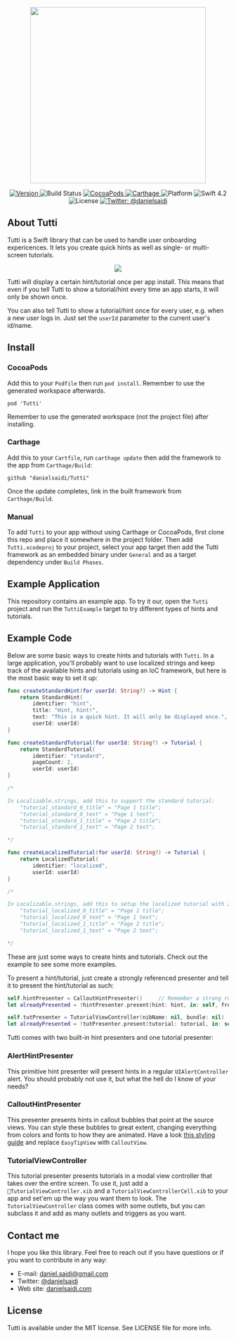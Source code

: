 <p align="center">
    <img src ="Resources/Logo.png" width="400" />
</p>

<p align="center">
    <a href="https://github.com/danielsaidi/Tutti">
        <img src="https://badge.fury.io/gh/danielsaidi%2FTutti.svg?style=flat" alt="Version" />
    </a>
    <img src="https://api.travis-ci.org/danielsaidi/Tutti.svg" alt="Build Status" />
    <a href="https://cocoapods.org/pods/Tutti">
        <img src="https://img.shields.io/cocoapods/v/Tutti.svg?style=flat" alt="CocoaPods" />
    </a>
    <a href="https://github.com/Carthage/Carthage">
        <img src="https://img.shields.io/badge/carthage-supported-green.svg?style=flat" alt="Carthage" />
    </a>
    <img src="https://img.shields.io/cocoapods/p/Tutti.svg?style=flat" alt="Platform" />
    <img src="https://img.shields.io/badge/Swift-4.2-orange.svg" alt="Swift 4.2" />
    <img src="https://badges.frapsoft.com/os/mit/mit.svg?style=flat&v=102" alt="License" />
    <a href="https://twitter.com/danielsaidi">
        <img src="https://img.shields.io/badge/contact-@danielsaidi-blue.svg?style=flat" alt="Twitter: @danielsaidi" />
    </a>
</p>


## About Tutti

Tutti is a Swift library that can be used to handle user onboarding expericences.
It lets you create quick hints as well as single- or multi-screen tutorials.

<p align="center">
    <img src ="Resources/Demo.gif" />
</p>

Tutti will display a certain hint/tutorial once per app install. This means that
even if you tell Tutti to show a tutorial/hint every time an app starts, it will
only be shown once. 

You can also tell Tutti to show a tutorial/hint once for every user, e.g. when a
new user logs in. Just set the `userId` parameter to the current user's id/name.


## Install

### CocoaPods

Add this to your `Podfile` then run `pod install`. Remember to use the generated
workspace afterwards.

```
pod 'Tutti'
```

Remember to use the generated workspace (not the project file) after installing.

### Carthage

Add this to your `Cartfile`, run `carthage update` then add the framework to the
app from `Carthage/Build`:

```
github "danielsaidi/Tutti"
```

Once the update completes, link in the built framework from `Carthage/Build`.

### Manual

To add `Tutti` to your app without using Carthage or CocoaPods, first clone this
repo and place it somewhere in the project folder. Then add `Tutti.xcodeproj` to
your project, select your app target then add the Tutti framework as an embedded
binary under `General` and as a target dependency under `Build Phases`.


## Example Application

This repository contains an example app. To try it our, open the `Tutti` project
and run the `TuttiExample` target to try different types of hints and tutorials.


## Example Code

Below are some basic ways to create hints and tutorials with `Tutti`. In a large
application, you'll probably want to use localized strings and keep track of the
available hints and tutorials using an IoC framework, but here is the most basic
way to set it up:


```swift
func createStandardHint(for userId: String?) -> Hint {
    return StandardHint(
        identifier: "hint", 
        title: "Hint, hint!", 
        text: "This is a quick hint. It will only be displayed once.", 
        userId: userId)
}

func createStandardTutorial(for userId: String?) -> Tutorial {
    return StandardTutorial(
        identifier: "standard", 
        pageCount: 2,
        userId: userId)
}

/* 

In Localizable.strings, add this to support the standard tutorial:
    "tutorial_standard_0_title" = "Page 1 title";
    "tutorial_standard_0_text" = "Page 1 text";
    "tutorial_standard_1_title" = "Page 2 title";
    "tutorial_standard_1_text" = "Page 2 text";

*/

func createLocalizedTutorial(for userId: String?) -> Tutorial {
    return LocalizedTutorial(
        identifier: "localized", 
        userId: userId)
}

/* 

In Localizable.strings, add this to setup the localized tutorial with 2 pages:
    "tutorial_localized_0_title" = "Page 1 title";
    "tutorial_localized_0_text" = "Page 1 text";
    "tutorial_localized_1_title" = "Page 2 title";
    "tutorial_localized_1_text" = "Page 2 text";

*/
```

These are just some ways to create hints and tutorials. Check out the example to
see some more examples.

To present a hint/tutorial, just create a strongly referenced presenter and tell
it to present the hint/tutorial as such:

```swift
self.hintPresenter = CalloutHintPresenter()     // Remember a strong reference!
let alreadyPresented = !hintPresenter.present(hint: hint, in: self, from: view)

self.tutPresenter = TutorialViewController(nibName: nil, bundle: nil)   // Strong!
let alreadyPresented = !tutPresenter.present(tutorial: tutorial, in: self, from: view)
```

Tutti comes with two built-in hint presenters and one tutorial presenter:

### AlertHintPresenter

This primitive hint presenter will present hints in a regular `UIAlertController`
alert. You should probably not use it, but what the hell do I know of your needs?

### CalloutHintPresenter

This presenter presents hints in callout bubbles that point at the source views.
You can style these bubbles to great extent, changing everything from colors and
fonts to how they are animated. Have a look [this styling guide](Appearance) and
replace `EasyTipView` with `CalloutView`.

### TutorialViewController

This tutorial presenter presents tutorials in a modal view controller that takes
over the entire screen. To use it, just add a `TutorialViewController.xib` and a
`TutorialViewControllerCell.xib` to your app and set'em up the way you want them
to look. The `TutorialViewController` class comes with some outlets, but you can
subclass it and add as many outlets and triggers as you want.


## Contact me

I hope you like this library. Feel free to reach out if you have questions or if
you want to contribute in any way:

* E-mail: [daniel.saidi@gmail.com](mailto:daniel.saidi@gmail.com)
* Twitter: [@danielsaidi](http://www.twitter.com/danielsaidi)
* Web site: [danielsaidi.com](http://www.danielsaidi.com)


## License

Tutti is available under the MIT license. See LICENSE file for more info.



[Carthage]: https://github.com/Carthage/Carthage
[CocoaPods]: https://cocoapods.org/

[Appearance]: https://github.com/teodorpatras/EasyTipView/#-customising-the-appearance-
